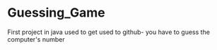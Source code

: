 # Guessing_Game
First project in java used to get used to github- you have to guess the computer's number
